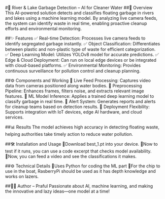 #🌊 River & Lake Garbage Detection – AI for Cleaner Water
##📝 Overview
This AI-powered solution detects and classifies floating garbage in rivers and lakes using a machine learning model. By analyzing live camera feeds, the system can identify waste in real time, enabling proactive cleanup efforts and environmental monitoring.

##✨ Features
✅ Real-time Detection: Processes live camera feeds to identify segregated garbage instantly.
✅ Object Classification: Differentiates between plastic and non-plastic type of waste for efficient categorization.
✅ Deep Learning Model: Utilizes YOLOv8 model for accurate predictions.
✅ Edge & Cloud Deployment: Can run on local edge devices or be integrated with cloud-based platforms.
✅ Environmental Monitoring: Provides continuous surveillance for pollution control and cleanup planning.

##⚙️ Components and Working
🔹 Live Feed Processing: Captures video data from cameras positioned along water bodies.
🔹 Preprocessing Pipeline: Enhances frames, filters noise, and extracts relevant image features.
🔹 ML Model Inference: Applies a trained deep learning model to classify garbage in real time.
🔹 Alert System: Generates reports and alerts for cleanup teams based on detection results.
🔹 Deployment Flexibility: Supports integration with IoT devices, edge AI hardware, and cloud services.

##📊 Results
The model achieves high accuracy in detecting floating waste, helping authorities take timely action to reduce water pollution.

##🛠️ Installation and Usage
🔹Download best_1.pt into your device.
🔹Now to test if it runs, you can use a code excerpt that checks model availability.
🔹Now, you can feed a video and see the classifications it makes.

##⚙️ Technical Details
🔹Uses Python for coding the ML part
🔹For the chip to use in the boat, RasberryPi should be used as it has depth knowledge and works on lazers.

##👨‍💻 Author – Praful
Passionate about AI, machine learning, and making the innovative and lazy ideas—one model at a time! 
